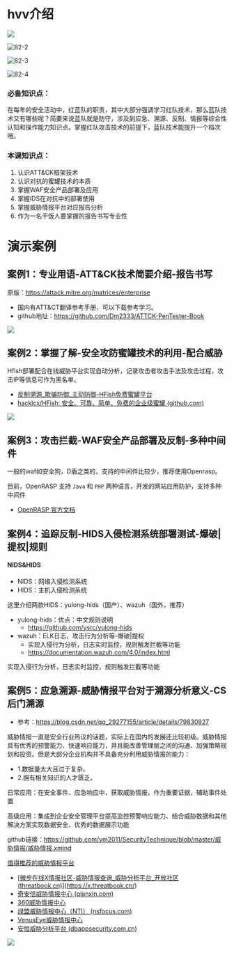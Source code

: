 

# hvv介绍

![](image82/82-1.png)

![82-2](image82/82-2.png)

![82-3](image82/82-3.png)

![82-4](image82/82-4.png)



### 必备知识点：

在每年的安全活动中，红蓝队的职责，其中大部分强调学习红队技术，那么蓝队技术又有哪些呢？简要来说蓝队就是防守，涉及到应急、溯源、反制、情报等综合性认知和操作能力知识点。掌握红队攻击技术的前提下，蓝队技术能提升一个档次哦。

### 本课知识点：

1. 认识ATT&CK框架技术
2. 认识对抗的蜜罐技术的本质
3. 掌握WAF安全产品部署及应用
4. 掌握IDS在对抗中的部署使用
5. 掌握威胁情报平台对应报告分析
6. 作为一名干饭人要掌握的报告书写专业性

# 演示案例

## 案例1：专业用语-ATT&CK技术简要介绍-报告书写

原版：https://attack.mitre.org/matrices/enterprise

- 国内有ATT&CT翻译参考手册，可以下载参考学习。
- github地址：https://github.com/Dm2333/ATTCK-PenTester-Book

![](image82/82-6.png)

## 案例2：掌握了解-安全攻防蜜罐技术的利用-配合威胁

Hfish部署配合在线威胁平台实现自动分析，记录攻击者攻击手法及攻击过程，攻击IP等信息可作为黑名单。

- [反制溯源_欺骗防御_主动防御-HFish免费蜜罐平台](https://hfish.io/#/)
- [hacklcx/HFish: 安全、可靠、简单、免费的企业级蜜罐 (github.com)](https://github.com/hacklcx/HFish)

![](image82/82-5.png)



## 案例3：攻击拦截-WAF安全产品部署及反制-多种中间件

一般的waf如安全狗，D盾之类的，支持的中间件比较少，推荐使用Openrasp。

目前，OpenRASP 支持 `Java` 和 `PHP` 两种语言，开发的网站应用防护，支持多种中间件

- [OpenRASP 官方文档]( https://rasp.baidu.com/doc/)



## 案例4：追踪反制-HIDS入侵检测系统部署测试-爆破|提权|规则

#### NIDS&HIDS

- NIDS：网络入侵检测系统
- HIDS：主机入侵检测系统

这里介绍两款HIDS：yulong-hids（国产）、wazuh（国外，推荐）

- yulong-hids：优点：中文规则说明
  - https://github.com/ysrc/yulong-hids
- wazuh：ELK日志，攻击行为分析等-爆破|提权
  - 实现入侵行为分析，日志实时监控，规则触发拦截等功能
  - https://documentation.wazuh.com/4.0/index.html



实现入侵行为分析，日志实时监控，规则触发拦截等功能

## 案例5：应急溯源-威胁情报平台对于溯源分析意义-CS后门溯源

- 参考：https://blog.csdn.net/qq_29277155/article/details/79830927

威胁情报一直是安全行业热议的话题，实际上在国内的发展还比较初级。威胁情报具有优秀的预警能力、快速响应能力，并且能改善管理层之间的沟通、加强策略规划和投资。但是大部分企业机构并不具备充分利用威胁情报的能力：

- 1.数据量太大且过于复杂。
- 2.拥有相关知识的人才匮乏。

日常应用：在安全事件、应急响应中，获取威胁情报，作为重要证据，辅助事件处置

高级应用：集成到企业安全管理平台提高监控预警响应能力、结合威胁数据和其他解决方案实现数据安全、优秀的数据展示功能

github链接：https://github.com/ym2011/SecurityTechnique/blob/master/威胁情报/威胁情报.xmind



[值得推荐的威胁情报平台](https://blog.csdn.net/qq_29277155/article/details/79830927)

- [[微步在线X情报社区-威胁情报查询_威胁分析平台_开放社区 (threatbook.cn)](https://x.threatbook.cn/)](https://x.threatbook.cn/)
- [奇安信威胁情报中心 (qianxin.com)](https://ti.qianxin.com/)
- [360威胁情报中心](https://ti.360.net/#/homepage)
- [绿盟威胁情报中心（NTI） (nsfocus.com)](https://nti.nsfocus.com/)
- [VenusEye威胁情报中心](https://www.venuseye.com.cn/)
- [安恒威胁分析平台 (dbappsecurity.com.cn)](https://ti.dbappsecurity.com.cn/)

![](image82/82-7.png)